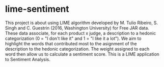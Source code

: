 # lime-sentiment

This project is about using LIME algorithm developed by M. Tulio Ribeiro, S. Singh and C. Guestrin (2016, Washington University) for Free JAR data.
These data associate, for each product x judge, a description to a hedonic categorization (0 = "I don't like it" and 1 = "I like it a lot"). We aim to highlight the words that contributed most to the asignment of the description to the hedonic categorization. The weight assigned to each word then allow us to calculate a sentiment score. This is a LIME application to Sentiment Analysis.
